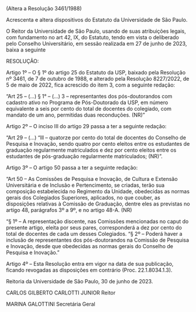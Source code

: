 (Altera a Resolução 3461/1988)

Acrescenta e altera dispositivos do Estatuto da Universidade de São Paulo.

O Reitor da Universidade de São Paulo, usando de suas atribuições legais, com fundamento no art 42, IX, do Estatuto, tendo em vista o deliberado pelo Conselho Universitário, em sessão realizada em 27 de junho de 2023, baixa a seguinte

RESOLUÇÃO:

Artigo 1º – O § 1º do artigo 25 do Estatuto da USP, baixado pela Resolução nº 3461, de 7 de outubro de 1988, e alterado pela Resolução 8227/2022, de 5 de maio de 2022, fica acrescido do item 3, com a seguinte redação:

“Art 25 – (…)
§ 1° – (…)
3 – representantes dos pós-doutorandos com cadastro ativo no Programa de Pós-Doutorado da USP, em número equivalente a seis por cento do total de docentes do colegiado, com mandato de um ano, permitidas duas reconduções. (NR)”

Artigo 2º – O inciso III do artigo 29 passa a ter a seguinte redação:

“Art 29 – (…)
“lll – quatorze por cento do total de docentes do Conselho de Pesquisa e Inovação, sendo quatro por cento eleitos entre os estudantes de graduação regularmente matriculados e dez por cento eleitos entre os estudantes de pós-graduação regularmente matriculados; (NR)”.

Artigo 3º – O artigo 50 passa a ter a seguinte redação:

“Art 50 – As Comissões de Pesquisa e Inovação, de Cultura e Extensão Universitária e de Inclusão e Pertencimento, se criadas, terão sua composição estabelecida no Regimento da Unidade, obedecidas as normas gerais dos Colegiados Superiores, aplicados, no que couber, as disposições relativas à Comissão de Graduação, dentre eles as previstas no artigo 48, parágrafos 3º a 9º, e no artigo 48-A. (NR)

“§ 1º – A representação discente, nas Comissões mencionadas no caput do presente artigo, eleita por seus pares, corresponderá a dez por cento do total de docentes de cada um desses Colegiados.
“§ 2º – Poderá haver a inclusão de representantes dos pós-doutorandos na Comissão de Pesquisa e Inovação, desde que obedecidas as normas gerais do Conselho de Pesquisa e Inovação.”

Artigo 4º – Esta Resolução entra em vigor na data de sua publicação, ficando revogadas as disposições em contrário (Proc. 22.1.8034.1.3).

Reitoria da Universidade de São Paulo, 30 de junho de 2023.

CARLOS GILBERTO CARLOTTI JUNIOR
Reitor

MARINA GALOTTINI
Secretária Geral